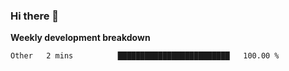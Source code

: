 ### Hi there 👋


**Weekly development breakdown**

<!--START_SECTION:waka-->
```text
Other   2 mins          █████████████████████████   100.00 % 
```
<!--END_SECTION:waka-->
